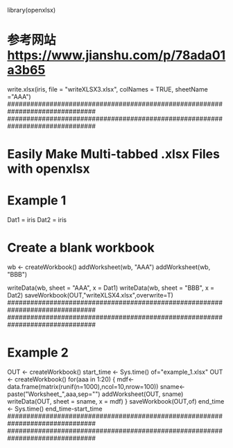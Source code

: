 library(openxlsx) 
# 参考网站 https://www.jianshu.com/p/78ada01a3b65
write.xlsx(iris, file = "writeXLSX3.xlsx", colNames = TRUE, sheetName ="AAA")
###############################################################################
###############################################################################
# Easily Make Multi-tabbed .xlsx Files with openxlsx
# Example 1
Dat1 = iris
Dat2 = iris
# Create a blank workbook
wb <- createWorkbook()
addWorksheet(wb, "AAA")
addWorksheet(wb, "BBB")

writeData(wb, sheet = "AAA", x = Dat1)
writeData(wb, sheet = "BBB", x = Dat2)
saveWorkbook(OUT,"writeXLSX4.xlsx",overwrite=T)
###############################################################################
###############################################################################
# Example 2
OUT <- createWorkbook()
start_time <- Sys.time()
of="example_1.xlsx"
OUT <- createWorkbook()
for(aaa in 1:20)
{
  mdf<-data.frame(matrix(runif(n=1000),ncol=10,nrow=100))
  sname<-paste("Worksheet_",aaa,sep="")
  addWorksheet(OUT, sname)
  writeData(OUT, sheet = sname, x = mdf)
}
saveWorkbook(OUT,of)
end_time <- Sys.time()
end_time-start_time
###############################################################################
###############################################################################
